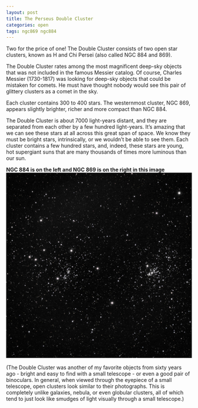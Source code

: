 ```yaml
---
layout: post
title: The Perseus Double Cluster
categories: open
tags: ngc869 ngc884
---
```


Two for the price of one! The Double Cluster consists of two open star clusters, known as H and Chi Persei (also called NGC 884 and 869).

The Double Cluster rates among the most magnificent deep-sky objects that was not included in the famous Messier catalog. Of course, Charles Messier (1730-1817) was looking for deep-sky objects that could be mistaken for comets. He must have thought nobody would see this pair of glittery clusters as a comet in the sky.

Each cluster contains 300 to 400 stars. The westernmost cluster, NGC 869, appears slightly brighter, richer and more compact than NGC 884.

The Double Cluster is about 7000 light-years distant, and they are separated from each other by a few hundred light-years. It’s amazing that we can see these stars at all across this great span of space. We know they must be bright stars, intrinsically, or we wouldn’t be able to see them. Each cluster contains a few hundred stars, and, indeed, these stars are young, hot supergiant suns that are many thousands of times more luminous than our sun.


**NGC 884 is on the left and NGC 869 is on the right in this image**
![ngc869-884 seen using Celestron RASA 8 and ZWO ASI183MC](..\images\ngc869-884_2020-02-09T21_23_53_Stack_16bits_211frames_422s_6-5NI_rot.jpg)

(The Double Cluster was another of my favorite objects from sixty years ago - bright and easy to find with a small telescope - or even a good pair of binoculars.  In general, when viewed through the eyepiece of a small telescope, open clusters look similar to their photographs.  This is completely unlike galaxies, nebula, or even globular clusters, all of which tend to just look like smudges of light visually through a small telescope.)